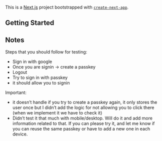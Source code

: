 This is a [Next.js](https://nextjs.org) project bootstrapped with [`create-next-app`](https://nextjs.org/docs/app/api-reference/cli/create-next-app).

## Getting Started

<!-- TODO: add steps for running it locally -->

## Notes

Steps that you should follow for testing:

- Sign in with google
- Once you are signin → create a passkey
- Logout
- Try to sign in with passkey
- it should allow you to signin

Important:

- it doesn’t handle if you try to create a passkey again, it only stores the user once but I didn’t add the logic for not allowing you to click there (when we implement it we have to check it)
- Didn’t test it that much with mobile/desktop. Will do it and add more information related to that. If you can please try it, and let me know if you can reuse the same passkey or have to add a new one in each device.
